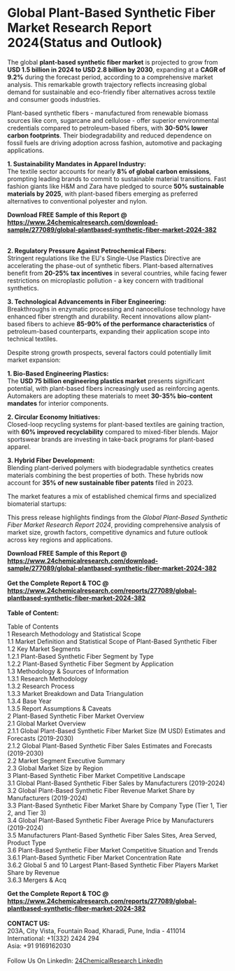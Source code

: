 <h1>Global Plant-Based Synthetic Fiber Market Research Report 2024(Status and Outlook)</h1><p>The global <strong>plant-based synthetic fiber market</strong> is projected to grow from <strong>USD 1.5 billion in 2024 to USD 2.8 billion by 2030</strong>, expanding at a <strong>CAGR of 9.2%</strong> during the forecast period, according to a comprehensive market analysis. This remarkable growth trajectory reflects increasing global demand for sustainable and eco-friendly fiber alternatives across textile and consumer goods industries.</p><p>Plant-based synthetic fibers - manufactured from renewable biomass sources like corn, sugarcane and cellulose - offer superior environmental credentials compared to petroleum-based fibers, with <strong>30-50% lower carbon footprints</strong>. Their biodegradability and reduced dependence on fossil fuels are driving adoption across fashion, automotive and packaging applications.</p><p><strong>1. Sustainability Mandates in Apparel Industry:</strong><br>
The textile sector accounts for nearly <strong>8% of global carbon emissions</strong>, prompting leading brands to commit to sustainable material transitions. Fast fashion giants like H&amp;M and Zara have pledged to source <strong>50% sustainable materials by 2025</strong>, with plant-based fibers emerging as preferred alternatives to conventional polyester and nylon.</p><div><b>Download FREE Sample of this Report @ 
            <a href="https://www.24chemicalresearch.com/download-sample/277089/global-plantbased-synthetic-fiber-market-2024-382">
            https://www.24chemicalresearch.com/download-sample/277089/global-plantbased-synthetic-fiber-market-2024-382</a></b></div><br><p><strong>2. Regulatory Pressure Against Petrochemical Fibers:</strong><br>
Stringent regulations like the EU's Single-Use Plastics Directive are accelerating the phase-out of synthetic fibers. Plant-based alternatives benefit from <strong>20-25% tax incentives</strong> in several countries, while facing fewer restrictions on microplastic pollution - a key concern with traditional synthetics.</p><p><strong>3. Technological Advancements in Fiber Engineering:</strong><br>
Breakthroughs in enzymatic processing and nanocellulose technology have enhanced fiber strength and durability. Recent innovations allow plant-based fibers to achieve <strong>85-90% of the performance characteristics</strong> of petroleum-based counterparts, expanding their application scope into technical textiles.</p><p>Despite strong growth prospects, several factors could potentially limit market expansion:</p><p><strong>1. Bio-Based Engineering Plastics:</strong><br>
The <strong>USD 75 billion engineering plastics market</strong> presents significant potential, with plant-based fibers increasingly used as reinforcing agents. Automakers are adopting these materials to meet <strong>30-35% bio-content mandates</strong> for interior components.</p><p><strong>2. Circular Economy Initiatives:</strong><br>
Closed-loop recycling systems for plant-based textiles are gaining traction, with <strong>60% improved recyclability</strong> compared to mixed-fiber blends. Major sportswear brands are investing in take-back programs for plant-based apparel.</p><p><strong>3. Hybrid Fiber Development:</strong><br>
Blending plant-derived polymers with biodegradable synthetics creates materials combining the best properties of both. These hybrids now account for <strong>35% of new sustainable fiber patents</strong> filed in 2023.</p><p>The market features a mix of established chemical firms and specialized biomaterial startups:</p><p>This press release highlights findings from the <em>Global Plant-Based Synthetic Fiber Market Research Report 2024</em>, providing comprehensive analysis of market size, growth factors, competitive dynamics and future outlook across key regions and applications.</p><div><b>Download FREE Sample of this Report @ 
            <a href="https://www.24chemicalresearch.com/download-sample/277089/global-plantbased-synthetic-fiber-market-2024-382">
            https://www.24chemicalresearch.com/download-sample/277089/global-plantbased-synthetic-fiber-market-2024-382</a></b></div><br><div><b>Get the Complete Report & TOC @ 
            <a href="https://www.24chemicalresearch.com/reports/277089/global-plantbased-synthetic-fiber-market-2024-382">
            https://www.24chemicalresearch.com/reports/277089/global-plantbased-synthetic-fiber-market-2024-382</a></b></div><br>
            <b>Table of Content:</b><p>Table of Contents<br />
1 Research Methodology and Statistical Scope<br />
1.1 Market Definition and Statistical Scope of Plant-Based Synthetic Fiber<br />
1.2 Key Market Segments<br />
1.2.1 Plant-Based Synthetic Fiber Segment by Type<br />
1.2.2 Plant-Based Synthetic Fiber Segment by Application<br />
1.3 Methodology & Sources of Information<br />
1.3.1 Research Methodology<br />
1.3.2 Research Process<br />
1.3.3 Market Breakdown and Data Triangulation<br />
1.3.4 Base Year<br />
1.3.5 Report Assumptions & Caveats<br />
2 Plant-Based Synthetic Fiber Market Overview<br />
2.1 Global Market Overview<br />
2.1.1 Global Plant-Based Synthetic Fiber Market Size (M USD) Estimates and Forecasts (2019-2030)<br />
2.1.2 Global Plant-Based Synthetic Fiber Sales Estimates and Forecasts (2019-2030)<br />
2.2 Market Segment Executive Summary<br />
2.3 Global Market Size by Region<br />
3 Plant-Based Synthetic Fiber Market Competitive Landscape<br />
3.1 Global Plant-Based Synthetic Fiber Sales by Manufacturers (2019-2024)<br />
3.2 Global Plant-Based Synthetic Fiber Revenue Market Share by Manufacturers (2019-2024)<br />
3.3 Plant-Based Synthetic Fiber Market Share by Company Type (Tier 1, Tier 2, and Tier 3)<br />
3.4 Global Plant-Based Synthetic Fiber Average Price by Manufacturers (2019-2024)<br />
3.5 Manufacturers Plant-Based Synthetic Fiber Sales Sites, Area Served, Product Type<br />
3.6 Plant-Based Synthetic Fiber Market Competitive Situation and Trends<br />
3.6.1 Plant-Based Synthetic Fiber Market Concentration Rate<br />
3.6.2 Global 5 and 10 Largest Plant-Based Synthetic Fiber Players Market Share by Revenue<br />
3.6.3 Mergers & Acq</p><div><b>Get the Complete Report & TOC @ 
            <a href="https://www.24chemicalresearch.com/reports/277089/global-plantbased-synthetic-fiber-market-2024-382">
            https://www.24chemicalresearch.com/reports/277089/global-plantbased-synthetic-fiber-market-2024-382</a></b></div><br><b>CONTACT US:</b><br>
            203A, City Vista, Fountain Road, Kharadi, Pune, India - 411014<br>
            International: +1(332) 2424 294<br>
            Asia: +91 9169162030 <br><br>
            Follow Us On LinkedIn: <a href="https://www.linkedin.com/company/24chemicalresearch/">24ChemicalResearch LinkedIn</a>